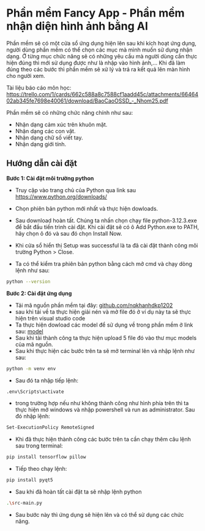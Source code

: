 
# Phần mềm Fancy App - Phần mềm nhận diện hình ảnh bằng AI

Phần mềm sẽ có một cửa sổ ứng dụng hiện lên sau khi kích hoạt ứng dụng, người dùng phần mềm có thể chọn các mục mà mình muốn sử dụng nhận dạng. Ở từng mục chức năng sẽ có những yêu cầu mà người dùng cần thực hiện đúng thì mới sử dụng được như là nhập vào hình ảnh,... Khi đã làm đúng theo các bước thì phần mềm sẽ xử lý và trả ra kết quả lên màn hình cho người xem.

Tài liệu báo cáo môn học: https://trello.com/1/cards/662c588a8c7588cf1aadd45c/attachments/6646402ab345fe7698e40061/download/BaoCaoOSSD_-_Nhom25.pdf

Phần mềm sẽ có những chức năng chính như sau:

- Nhận dạng cảm xúc trên khuôn mặt.
- Nhận dạng các con vật.
- Nhận dạng chữ số viết tay.
- Nhận dạng giới tính.


## Hướng dẫn cài đặt
**Bước 1: Cài đặt môi trường python**
- Truy cập vào trang chủ của Python qua link sau https://www.python.org/downloads/
- Chọn phiên bản python mới nhất và thực hiện dowloads.
- Sau download hoàn tất. Chúng ta nhấn chọn chạy file python-3.12.3.exe để bắt đầu tiến trình cài đặt. Khi cài đặt sẽ có ô  Add Python.exe to PATH, hãy chọn ô đó và sau đó chọn Install Now.
- Khi cửa sổ hiển thị Setup was successful là ta đã cài đặt thành công môi trường Python > Close.

- Ta có thể kiểm tra phiên bản python bằng cách mở cmd và chạy dòng lệnh như sau:
```bash
python --version
```
**Bước 2: Cài đặt ứng dụng**

- Tải mã nguồn phần mềm tại đây: [github.com/nqkhanhdkp1202](https://github.com/nqkhanhdkp1202/ossd-app/releases/tag/v1.0)
- sau khi tải về ta thực hiện giải nén và mở file đó ở ví dụ này ta sẽ thực hiện trên
visual studio code
- Ta thực hiện dowload các model để sử dụng về trong phần mềm ở link sau: [model](https://drive.google.com/drive/folders/1ipZDhCQzeEFSN3ruRVybYqPG1uyLIryA?usp=sharing )
- Sau khi tải thành công ta thực hiện upload 5 file đó vào thư mục models của mã nguồn.
-  Sau khi thực hiện các bước trên ta sẽ mở terminal lên và nhập lệnh như sau:
```bash
python -m venv env
```
- Sau đó ta nhập tiếp lệnh:
```bash
.env\Scripts\activate
```
- trong trường hợp nếu như không thành công như hình phía trên thì ta thực hiện mở windows và nhập powershell và run as administrator. Sau đó nhập lệnh: 
```bash
Set-ExecutionPolicy RemoteSigned
```
- Khi đã thực hiện thành công các bước trên ta cần chạy thêm câu lệnh sau trong terminal:
```bash
pip install tensorflow pillow
```
- Tiếp theo chạy lệnh:
```bash
pip install pyqt5
```
- Sau khi đã hoàn tất cài đặt ta sẽ nhập lệnh python 
```bash
.\src-main.py
```
- Sau bước này thì ứng dụng sẽ hiện lên và có thể sử dụng các chức năng.



